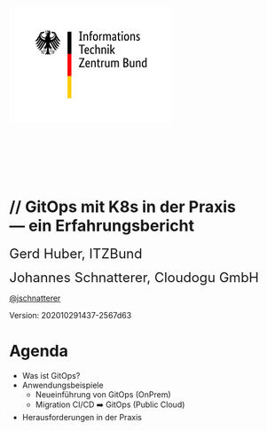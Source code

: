 <!-- .slide: style="text-align: center !important;"  -->
<!-- .slide: data-background-image="images/title.svg"  -->
<img src="images/logo-itzbund.svg" class="floatLeft"/>
<br/>
<br/>
<br/>
<font size="100"><i class="fab fa-git-alt" style="color: #F05133"></i>&nbsp;<i class="fas fa-sync"></i></font>
<img data-src="images/k8s_logo.svg" width="5%;" />

<h1 class="title">
    <span class="title-accent">//</span> 
    GitOps mit K8s in der Praxis<br/> — ein Erfahrungsbericht
</h1>

<font size="5">Gerd Huber, ITZBund</font>

<font size="5">Johannes Schnatterer, Cloudogu GmbH</font>
<p class="printOnly">
    <a href='https://twitter.com/jschnatterer' class="social" target="_blank">
        <i class='fab fa-twitter'></i>
        @jschnatterer
    </a>
</p>

<div class="title-version">
Version: 202010291437-2567d63
</div>

<p class="state-background" style="font-size: 0.9em">
    <a href="pdf/Hands-on GitOps with K8s - a field report.pdf">
       <i class="far fa-file-pdf"></i>
</a></p>



# Agenda

* Was ist GitOps? 
* Anwendungsbeispiele
  * Neueinführung von GitOps (OnPrem)
  * Migration CI/CD ➡️ GitOps (Public Cloud)
* Herausforderungen in der Praxis